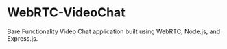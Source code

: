 # WebRTC-VideoChat
Bare Functionality Video Chat application built using WebRTC, Node.js, and Express.js.
